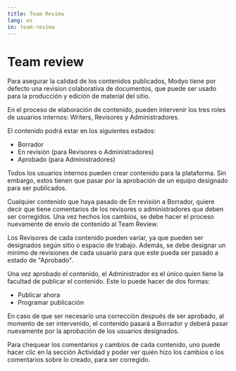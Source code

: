 ```yaml
---
title: Team Review
lang: es
in: team-review
---
```


# Team review

Para asegurar la calidad de los contenidos publicados, Modyo tiene por defecto una revision colaborativa de documentos, que puede ser usado para la producción y edición de material del sitio.

En el proceso de elaboración de contenido, pueden intervenir los tres roles de usuarios internos: Writers, Revisores y Administradores.

El contenido podrá estar en los siguientes estados:

- Borrador
- En revisión (para Revisores o Administradores)
- Aprobado (para Administradores)

Todos los usuarios internos pueden crear contenido para la plataforma. Sin embargo, estos tienen que pasar por la aprobación de un equipo designado para ser publicados.

Cualquier contenido que haya pasado de En revisión a Borrador, quiere decir que tiene comentarios de los revisores o administradores que deben ser corregidos. Una vez hechos los cambios, se debe hacer el proceso nuevamente de envío de contenido al Team Review.

Los Revisores de cada contenido pueden variar, ya que pueden ser designados según sitio o espacio de trabajo. Además, se debe designar un mínimo de revisiones de cada usuario para que este pueda ser pasado a estado de "Aprobado".

Una vez aprobado el contenido, el Administrador es el único quien tiene la facultad de publicar el contenido. Este lo puede hacer de dos formas:

- Publicar ahora 
- Programar publicación 

En caso de que ser necesario una corrección después de ser aprobado, al momento de ser intervenido, el contenido pasará a Borrador y deberá pasar nuevamente por la aprobación de los usuarios designados.

Para chequear los comentarios y cambios de cada contenido, uno puede hacer clic en la sección Actividad y poder ver quién hizo los cambios o los comentarios sobre lo creado, para ser corregido.





